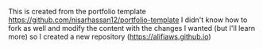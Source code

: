 
This is created from the portfolio template https://github.com/nisarhassan12/portfolio-template
I didn't know how to fork as well and modify the content with the changes I wanted (but I'll learn more) so I created a new repository (https://alifiaws.github.io)
